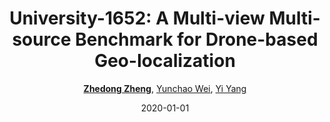 ---
title: "University-1652: A Multi-view Multi-source Benchmark for Drone-based Geo-localization"
collection: publications
permalink: /publication/Universi2020
date: 2020-01-01
doi: 10.1145/3394171.3413896
keywords: 
venue: 'ACM MM'
paperurl: 'https://zdzheng.xyz/files/ACMMM20.pdf'
blog: 'https://zhuanlan.zhihu.com/p/110987552'
code: 'https://github.com/layumi/University1652-Baseline'
author: '<strong><a href="https://zdzheng.xyz/authors/Zhedong-Zheng" class="author">Zhedong Zheng</a></strong>, <a href="https://zdzheng.xyz/authors/Yunchao-Wei" class="author">Yunchao Wei</a>, <a href="https://zdzheng.xyz/authors/Yi-Yang" class="author">Yi Yang</a>'
citation: ' Zhedong Zheng,  Yunchao Wei,  Yi Yang, &quot;University-1652: A Multi-view Multi-source Benchmark for Drone-based Geo-localization.&quot; ACM MM, 2020. DOI: 10.1145/3394171.3413896'
pub_year: '2020'
bib: >
    @inproceedings{zheng2020university,  
    author = "Zheng, Zhedong and Wei, Yunchao and Yang, Yi",  
    doi = "10.1145/3394171.3413896",  
    title = "University-1652: A Multi-view Multi-source Benchmark for Drone-based Geo-localization",  
    booktitle = "ACM MM",  
    pages = "1395--1403",  
    code = "https://github.com/layumi/University1652-Baseline",  
    url = "https://zdzheng.xyz/files/ACMMM20.pdf",  
    blog = "https://zhuanlan.zhihu.com/p/110987552",  
    year = "2020"
    }

---